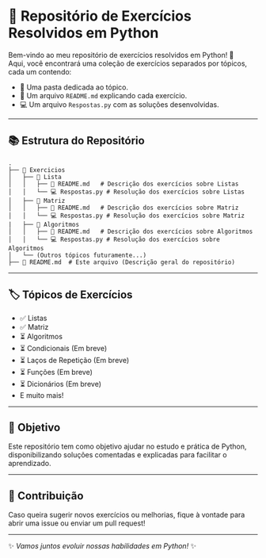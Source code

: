 
# 🚀 Repositório de Exercícios Resolvidos em Python

Bem-vindo ao meu repositório de exercícios resolvidos em Python! 🐍  
Aqui, você encontrará uma coleção de exercícios separados por tópicos, cada um contendo:

- 📂 Uma pasta dedicada ao tópico.
- 📑 Um arquivo `README.md` explicando cada exercício.
- 💻 Um arquivo `Respostas.py` com as soluções desenvolvidas.

---

## 📚 Estrutura do Repositório

```text
.
├── 📂 Exercicios
│   ├── 📂 Lista
│   │   ├── 📑 README.md   # Descrição dos exercícios sobre Listas
│   │   └── 💻 Respostas.py # Resolução dos exercícios sobre Listas
│   ├── 📂 Matriz
│   │   ├── 📑 README.md   # Descrição dos exercícios sobre Matriz
│   │   └── 💻 Respostas.py # Resolução dos exercícios sobre Matriz
|   ├── 📂 Algoritmos
│   │   ├── 📑 README.md   # Descrição dos exercícios sobre Algoritmos
│   │   └── 💻 Respostas.py # Resolução dos exercícios sobre Algoritmos
│   └── (Outros tópicos futuramente...)
├── 📜 README.md  # Este arquivo (Descrição geral do repositório)
```

---

## 🏷️ Tópicos de Exercícios
- ✅ Listas
- ✅ Matriz
- ⏳ Algoritmos
- ⏳ Condicionais (Em breve)
- ⏳ Laços de Repetição (Em breve)
- ⏳ Funções (Em breve)
- ⏳ Dicionários (Em breve)
- E muito mais!

---

## 🎯 Objetivo

Este repositório tem como objetivo ajudar no estudo e prática de Python, disponibilizando soluções comentadas e explicadas para facilitar o aprendizado.

---

## 🤝 Contribuição

Caso queira sugerir novos exercícios ou melhorias, fique à vontade para abrir uma issue ou enviar um pull request!

---


✨ _Vamos juntos evoluir nossas habilidades em Python!_ ✨